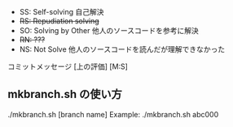 - SS: Self-solving 自己解決
- ~~RS: Repudiation solving~~
- SO: Solving by Other 他人のソースコードを参考に解決
- ~~RN: ???~~
- NS: Not Solve 他人のソースコードを読んだが理解できなかった

コミットメッセージ
[上の評価] [M:S]

## mkbranch.sh の使い方
./mkbranch.sh [branch name]
Example:
./mkbranch.sh abc000